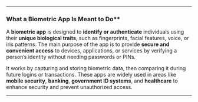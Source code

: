 

---

###  What a Biometric App Is Meant to Do**

A **biometric app** is designed to **identify or authenticate** individuals using their **unique biological traits**, such as fingerprints, facial features, voice, or iris patterns. The main purpose of the app is to provide **secure and convenient access** to devices, applications, or services by verifying a person’s identity without needing passwords or PINs.

It works by capturing and storing biometric data, then comparing it during future logins or transactions. These apps are widely used in areas like **mobile security**, **banking**, **government ID systems**, and **healthcare** to enhance security and prevent unauthorized access.

---



